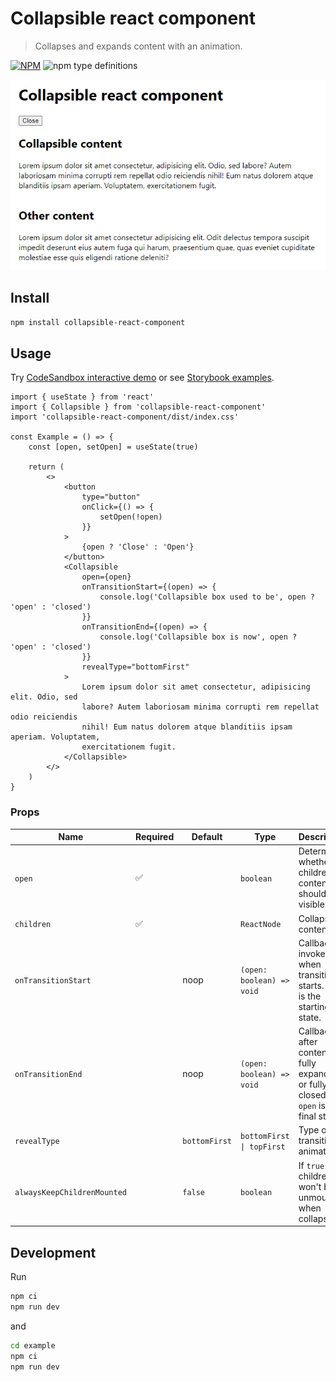 # Collapsible react component

> Collapses and expands content with an animation.

[![NPM](https://img.shields.io/npm/v/collapsible-react-component.svg)](https://www.npmjs.com/package/collapsible-react-component) ![npm type definitions](https://img.shields.io/npm/types/shared-loading-indicator.svg)

![screencast](https://raw.githubusercontent.com/FilipChalupa/collapsible-react-component/HEAD/screencast.gif)

## Install

```bash
npm install collapsible-react-component
```

## Usage

Try [CodeSandbox interactive demo](https://codesandbox.io/s/collapsible-react-component-example-8t6c3b?file=/src/App.js) or see [Storybook examples](https://filipchalupa.cz/collapsible-react-component/).

```tsx
import { useState } from 'react'
import { Collapsible } from 'collapsible-react-component'
import 'collapsible-react-component/dist/index.css'

const Example = () => {
	const [open, setOpen] = useState(true)

	return (
		<>
			<button
				type="button"
				onClick={() => {
					setOpen(!open)
				}}
			>
				{open ? 'Close' : 'Open'}
			</button>
			<Collapsible
				open={open}
				onTransitionStart={(open) => {
					console.log('Collapsible box used to be', open ? 'open' : 'closed')
				}}
				onTransitionEnd={(open) => {
					console.log('Collapsible box is now', open ? 'open' : 'closed')
				}}
				revealType="bottomFirst"
			>
				Lorem ipsum dolor sit amet consectetur, adipisicing elit. Odio, sed
				labore? Autem laboriosam minima corrupti rem repellat odio reiciendis
				nihil! Eum natus dolorem atque blanditiis ipsam aperiam. Voluptatem,
				exercitationem fugit.
			</Collapsible>
		</>
	)
}
```

### Props

| Name                        | Required | Default       | Type                      | Description                                                                          |
| --------------------------- | -------- | ------------- | ------------------------- | ------------------------------------------------------------------------------------ |
| `open`                      | ✅       |               | `boolean`                 | Determines whether the children content should be visible.                           |
| `children`                  | ✅       |               | `ReactNode`               | Collapsible content.                                                                 |
| `onTransitionStart`         |          | noop          | `(open: boolean) => void` | Callback invoked when transition starts. `open` is the starting state.               |
| `onTransitionEnd`           |          | noop          | `(open: boolean) => void` | Callback after content is fully expanded or fully closed. `open` is the final state. |
| `revealType`                |          | `bottomFirst` | `bottomFirst \| topFirst` | Type of transition animation.                                                        |
| `alwaysKeepChildrenMounted` |          | `false`       | `boolean`                 | If `true` then children won't be unmounted when collapsed.                           |

## Development

Run

```sh
npm ci
npm run dev
```

and

```sh
cd example
npm ci
npm run dev
```
